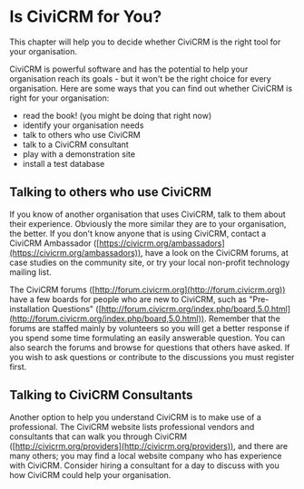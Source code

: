 # Is CiviCRM for You?

This chapter will help you to decide whether CiviCRM is the right tool
for your organisation.

CiviCRM is powerful software and has the potential to help your
organisation reach its goals - but it won't be the right choice for
every organisation. Here are some ways that you can find out whether
CiviCRM is right for your organisation:

-   read the book! (you might be doing that right now)
-   identify your organisation needs
-   talk to others who use CiviCRM
-   talk to a CiviCRM consultant
-   play with a demonstration site
-   install a test database

## Talking to others who use CiviCRM

If you know of another organisation that uses CiviCRM, talk to them
about their experience. Obviously the more similar they are to your
organisation, the better. If you don't know anyone that is using
CiviCRM, contact a CiviCRM Ambassador
([https://civicrm.org/ambassadors](https://civicrm.org/ambassadors)),
have a look on the CiviCRM forums, at case studies on the community
site, or try your local non-profit technology mailing list.

The CiviCRM forums
([http://forum.civicrm.org](http://forum.civicrm.org)) have a few boards
for people who are new to CiviCRM, such as "Pre-installation Questions"
([http://forum.civicrm.org/index.php/board,5.0.html](http://forum.civicrm.org/index.php/board,5.0.html)).
Remember that the forums are staffed mainly by volunteers so you will
get a better response if you spend some time formulating an easily
answerable question. You can also search the forums and browse for
questions that others have asked. If you wish to ask questions or
contribute to the discussions you must register first.

## Talking to CiviCRM Consultants

Another option to help you understand CiviCRM is to make use of a
professional. The CiviCRM website lists professional vendors and
consultants that can walk you through CiviCRM
([http://civicrm.org/providers](http://civicrm.org/providers)), and
there are many others; you may find a local website company who has
experience with CiviCRM. Consider hiring a consultant for a day to
discuss with you how CiviCRM could help your organisation.

